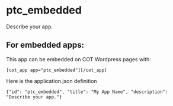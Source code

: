 ptc_embedded
===========
Describe your app.

For embedded apps:
------------------
This app can be embedded on COT Wordpress pages with:

`[cot_app app="ptc_embedded"][/cot_app]`

Here is the application.json definition

`{"id": "ptc_embedded", "title": "My App Name", "description": "Describe your app."}`
